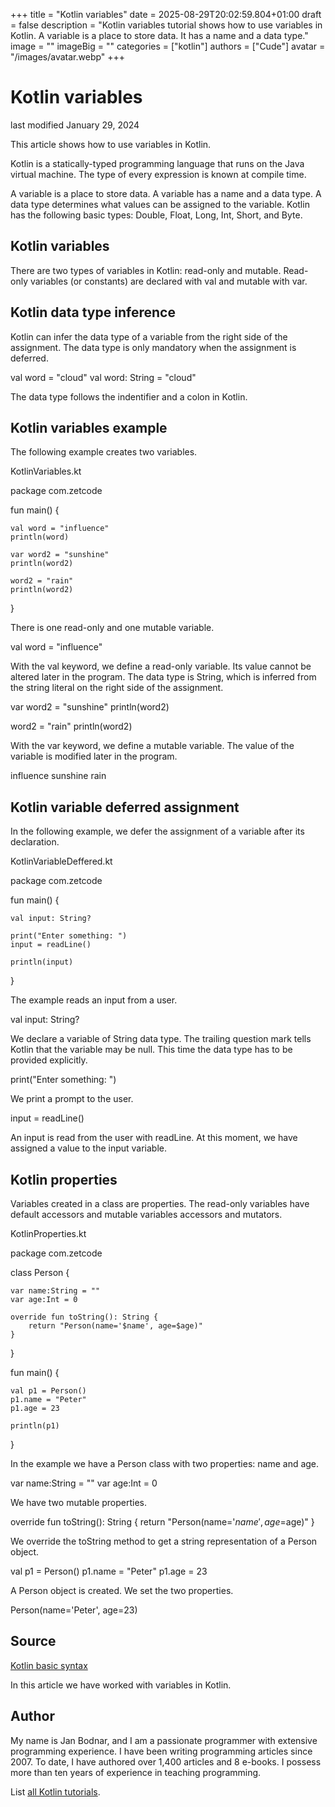 +++
title = "Kotlin variables"
date = 2025-08-29T20:02:59.804+01:00
draft = false
description = "Kotlin variables tutorial shows how to use variables in Kotlin. A variable is a place to store data. It has a name and a data type."
image = ""
imageBig = ""
categories = ["kotlin"]
authors = ["Cude"]
avatar = "/images/avatar.webp"
+++

# Kotlin variables

last modified January 29, 2024

This article shows how to use variables in Kotlin.

Kotlin is a statically-typed programming language that runs 
on the Java virtual machine. The type of every expression is known at 
compile time. 

A variable is a place to store data. A variable has a name and a data 
type. A data type determines what values can be assigned to the variable.
Kotlin has the following basic types: Double, Float, 
Long, Int, Short, and Byte.

## Kotlin variables

There are two types of variables in Kotlin: read-only and mutable.
Read-only variables (or constants) are declared with val
and mutable with var.

## Kotlin data type inference

Kotlin can infer the data type of a variable from the right side
of the assignment. The data type is only mandatory when the assignment
is deferred.

val word = "cloud"
val word: String = "cloud"

The data type follows the indentifier and a colon in Kotlin. 

## Kotlin variables example

The following example creates two variables.

KotlinVariables.kt
  

package com.zetcode

fun main() {

    val word = "influence"
    println(word)

    var word2 = "sunshine"
    println(word2)
    
    word2 = "rain"
    println(word2)
}

There is one read-only and one mutable variable.

val word = "influence"

With the val keyword, we define a read-only variable.
Its value cannot be altered later in the program. The data type is String, 
which is inferred from the string literal on the right side of the assignment.

var word2 = "sunshine"
println(word2)

word2 = "rain"
println(word2)

With the var keyword, we define a mutable variable.
The value of the variable is modified later in the program.

influence
sunshine
rain

## Kotlin variable deferred assignment

In the following example, we defer the assignment of a variable after
its declaration.

KotlinVariableDeffered.kt
  

package com.zetcode

fun main() {

    val input: String?

    print("Enter something: ")
    input = readLine()

    println(input)
}

The example reads an input from a user.

val input: String?

We declare a variable of String data type. The trailing
question mark tells Kotlin that the variable may be null. This time
the data type has to be provided explicitly.

print("Enter something: ")

We print a prompt to the user.

input = readLine()

An input is read from the user with readLine. At this 
moment, we have assigned a value to the input variable.

## Kotlin properties

Variables created in a class are properties. The read-only variables
have default accessors and mutable variables accessors and mutators.

KotlinProperties.kt
  

package com.zetcode

class Person {

    var name:String = ""
    var age:Int = 0

    override fun toString(): String {
        return "Person(name='$name', age=$age)"
    }
}

fun main() {

    val p1 = Person()
    p1.name = "Peter"
    p1.age = 23

    println(p1)
}

In the example we have a Person class with two properties:
name and age.

var name:String = ""
var age:Int = 0

We have two mutable properties.

override fun toString(): String {
    return "Person(name='$name', age=$age)"
}

We override the toString method to get a string representation
of a Person object.

val p1 = Person()
p1.name = "Peter"
p1.age = 23

A Person object is created. We set the two properties.

Person(name='Peter', age=23)

## Source

[Kotlin basic syntax](https://kotlinlang.org/docs/basic-syntax.html)

In this article we have worked with variables in Kotlin.

## Author

My name is Jan Bodnar, and I am a passionate programmer with extensive
programming experience. I have been writing programming articles since 2007.
To date, I have authored over 1,400 articles and 8 e-books. I possess more
than ten years of experience in teaching programming.

List [all Kotlin tutorials](/kotlin/).